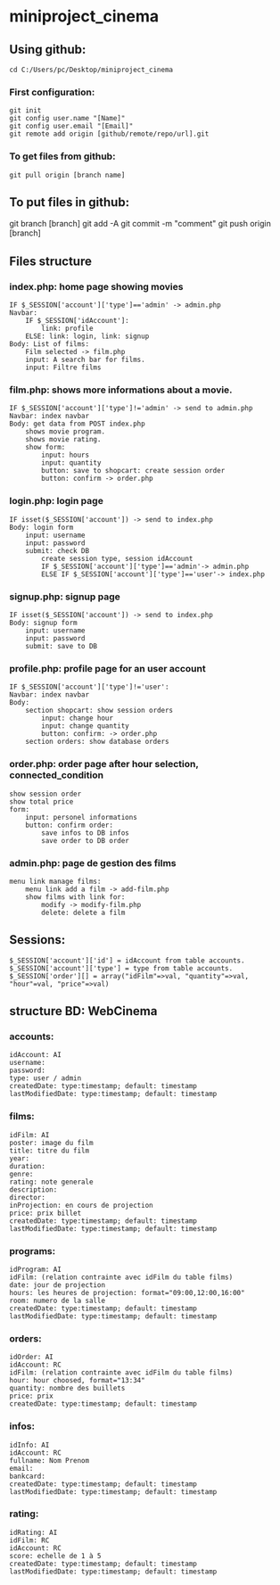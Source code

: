 # miniproject_cinema

## Using github:
    cd C:/Users/pc/Desktop/miniproject_cinema
### First configuration:
    git init
    git config user.name "[Name]"
    git config user.email "[Email]"
    git remote add origin [github/remote/repo/url].git

### To get files from github:
    git pull origin [branch name]

## To put files in github:
git branch [branch]
git add -A
git commit -m "comment"
git push origin [branch]



## Files structure

### index.php: home page showing movies
   	IF $_SESSION['account']['type']=='admin' -> admin.php
    Navbar:
        IF $_SESSION['idAccount']:
            link: profile
        ELSE: link: login, link: signup
    Body: List of films:
        Film selected -> film.php
        input: A search bar for films.
        input: Filtre films

### film.php: shows more informations about a movie.
    IF $_SESSION['account']['type']!='admin' -> send to admin.php
    Navbar: index navbar
    Body: get data from POST index.php
        shows movie program.
        shows movie rating.
        show form:
            input: hours
            input: quantity
            button: save to shopcart: create session order
            button: confirm -> order.php

### login.php: login page
    IF isset($_SESSION['account']) -> send to index.php
    Body: login form
        input: username
        input: password
        submit: check DB
            create session type, session idAccount
            IF $_SESSION['account']['type']=='admin'-> admin.php
            ELSE IF $_SESSION['account']['type']=='user'-> index.php

### signup.php: signup page
    IF isset($_SESSION['account']) -> send to index.php
    Body: signup form
        input: username
        input: password
        submit: save to DB

### profile.php: profile page for an user account
    IF $_SESSION['account']['type']!='user':
    Navbar: index navbar
    Body:
        section shopcart: show session orders
            input: change hour
            input: change quantity
            button: confirm: -> order.php
        section orders: show database orders

### order.php: order page after hour selection, connected_condition
    show session order
    show total price
    form:
        input: personel informations
        button: confirm order:
            save infos to DB infos
            save order to DB order

### admin.php: page de gestion des films
    menu link manage films:
        menu link add a film -> add-film.php
        show films with link for:
            modify -> modify-film.php
            delete: delete a film

## Sessions:
    $_SESSION['account']['id'] = idAccount from table accounts.
    $_SESSION['account']['type'] = type from table accounts.
    $_SESSION['order'][] = array("idFilm"=>val, "quantity"=>val, "hour"=val, "price"=>val)

## structure BD: WebCinema

### accounts:
    idAccount: AI
    username:
    password:
    type: user / admin
    createdDate: type:timestamp; default: timestamp
    lastModifiedDate: type:timestamp; default: timestamp

### films:
    idFilm: AI
    poster: image du film
    title: titre du film
    year:
    duration:
    genre:
    rating: note generale
    description:
    director:
    inProjection: en cours de projection
    price: prix billet
    createdDate: type:timestamp; default: timestamp
    lastModifiedDate: type:timestamp; default: timestamp

### programs:
    idProgram: AI
    idFilm: (relation contrainte avec idFilm du table films)
    date: jour de projection
    hours: les heures de projection: format="09:00,12:00,16:00"
    room: numero de la salle
    createdDate: type:timestamp; default: timestamp
    lastModifiedDate: type:timestamp; default: timestamp

### orders:
    idOrder: AI
    idAccount: RC
    idFilm: (relation contrainte avec idFilm du table films)
    hour: hour choosed, format="13:34"
    quantity: nombre des buillets
    price: prix
    createdDate: type:timestamp; default: timestamp

### infos:
    idInfo: AI
    idAccount: RC
    fullname: Nom Prenom
    email:
    bankcard:
    createdDate: type:timestamp; default: timestamp
    lastModifiedDate: type:timestamp; default: timestamp

### rating:
    idRating: AI
    idFilm: RC
    idAccount: RC
    score: echelle de 1 à 5
    createdDate: type:timestamp; default: timestamp
    lastModifiedDate: type:timestamp; default: timestamp
